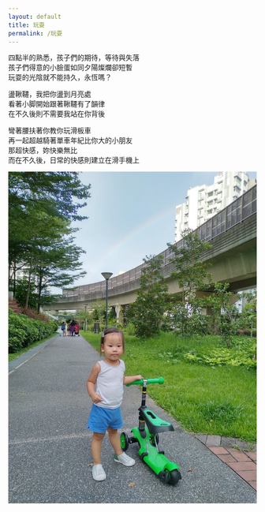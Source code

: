 ```yaml
---
layout: default
title: 玩耍
permalink: /玩耍
---
```


四點半的熟悉，孩子們的期待，等待與失落  
孩子們得意的小臉蛋如同夕陽燦爛卻短暫  
玩耍的光陰就不能持久，永恆嗎？  

盪鞦韆，我把你盪到月亮處  
看著小脚開始跟著鞦韆有了韻律      
在不久後則不需要我站在你背後

彎著腰扶著你教你玩滑板車  
再一起超越騎著單車年紀比你大的小朋友  
那超快感，妳快樂無比  
而在不久後，日常的快感則建立在滑手機上  

![瑞恩滑板車](/assets/img/瑞恩-滑板車.jpg)
